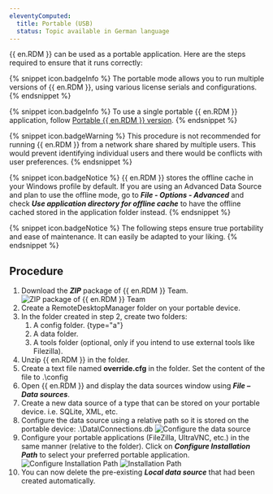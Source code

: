 ```yaml
---
eleventyComputed:
  title: Portable (USB)
  status: Topic available in German language
---
```

{{ en.RDM }} can be used as a portable application. Here are the steps required to ensure that it runs correctly:

{% snippet icon.badgeInfo %}
The portable mode allows you to run multiple versions of {{ en.RDM }}, using various license serials and configurations.
{% endsnippet %}

{% snippet icon.badgeInfo %}
To use a single portable {{ en.RDM }} application, follow [Portable {{ en.RDM }} version](/kb/remote-desktop-manager/how-to-articles/portable-rdm-installation/).
{% endsnippet %}

{% snippet icon.badgeWarning %}
This procedure is not recommended for running {{ en.RDM }} from a network share shared by multiple users. This would prevent identifying individual users and there would be conflicts with user preferences.
{% endsnippet %}

{% snippet icon.badgeNotice %}
{{ en.RDM }} stores the offline cache in your Windows profile by default. If you are using an Advanced Data Source and plan to use the offline mode, go to ***File - Options - Advanced*** and check ***Use application directory for offline cache*** to have the offline cached stored in the application folder instead.
{% endsnippet %}

{% snippet icon.badgeNotice %}
The following steps ensure true portability and ease of maintenance. It can easily be adapted to your liking.
{% endsnippet %}

## Procedure

1. Download the ***ZIP*** package of {{ en.RDM }} Team.
![ZIP package of {{ en.RDM }} Team](https://cdnweb.devolutions.net/docs/en/rdm/windows/clip11586.png)
1. Create a RemoteDesktopManager folder on your portable device.
1. In the folder created in step 2, create two folders:
    1. A config folder.
{type="a"}
    1. A data folder.
    1. A tools folder (optional, only if you intend to use external tools like Filezilla).
1. Unzip {{ en.RDM }} in the folder.
1. Create a text file named **override.cfg** in the folder. Set the content of the file to .\config
1. Open {{ en.RDM }} and display the data sources window using ***File – Data sources***.
1. Create a new data source of a type that can be stored on your portable device. i.e. SQLite, XML, etc.
1. Configure the data source using a relative path so it is stored on the portable device: .\Data\Connections.db
![Configure the data source](https://cdnweb.devolutions.net/docs/en/rdm/windows/clip11276.png)
1. Configure your portable applications (FileZilla, UltraVNC, etc.) in the same manner (relative to the folder). Click on ***Configure Installation Path*** to select your preferred portable application.
![Configure Installation Path](https://cdnweb.devolutions.net/docs/en/rdm/windows/clip10449.png)
![Installation Path](https://cdnweb.devolutions.net/docs/en/rdm/windows/clip11277.png)
1. You can now delete the pre-existing ***Local data source*** that had been created automatically.
